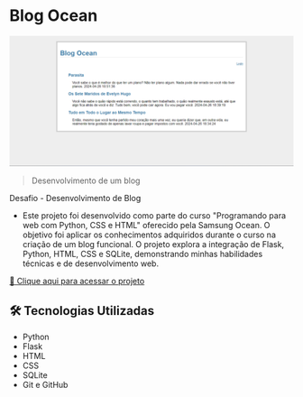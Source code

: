 # Blog Ocean

![Preview do Blog](static/imagens/preview-blog-ocean.png)

> Desenvolvimento de um blog

Desafio - Desenvolvimento de Blog
- Este projeto foi desenvolvido como parte do curso "Programando para web com Python, CSS e HTML" oferecido pela Samsung Ocean. O objetivo foi aplicar os conhecimentos adquiridos durante o curso na criação de um blog funcional. O projeto explora a integração de Flask, Python, HTML, CSS e SQLite, demonstrando minhas habilidades técnicas e de desenvolvimento web.

[🔗 Clique aqui para acessar o projeto](https://github.com/raquelfrancaa/WebPythonOcean)

## 🛠 Tecnologias Utilizadas

- Python
- Flask
- HTML
- CSS
- SQLite
- Git e GitHub
